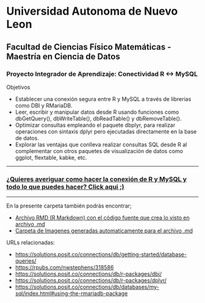 # Universidad Autonoma de Nuevo Leon
## Facultad de Ciencias Físico Matemáticas - Maestría en Ciencia de Datos

### Proyecto Integrador de Aprendizaje: Conectividad R <-> MySQL

Objetivos
- Establecer una conexión segura entre R y MySQL a través de librerias como DBI y RMariaDB.
- Leer, escribir y manipular datos desde R usando funciones como dbGetQuery(), dbWriteTable(), dbReadTable() y dbRemoveTable().
- Optimizar consultas empleando el paquete dbplyr, para realizar operaciones con sintaxis dplyr pero ejecutadas directamente en la base de datos.
- Explorar las ventajas que conlleva realizar consultas SQL desde R al complementar con otros paquetes de visualización de datos como ggplot, flextable, kabke, etc. 

---
### [¿Quieres averiguar como hacer la conexión de R y MySQL y todo lo que puedes hacer? Click aqui ;)](R_SQL.md)
---


En la presente carpeta también podrás encontrar;

- [Archivo RMD (R Markdown) con el código fuente que crea lo visto en archivo .md](R_SQL.Rmd)
- [Carpeta de Imagenes generadas automaticamente para el archivo .md](R_SQL_files/figure-gfm/)





URLs relacionadas:
- https://solutions.posit.co/connections/db/getting-started/database-queries/
- https://rpubs.com/nwstephens/318586
- https://solutions.posit.co/connections/db/r-packages/dbi/
- https://solutions.posit.co/connections/db/r-packages/dplyr/
- https://solutions.posit.co/connections/db/databases/my-sql/index.html#using-the-rmariadb-package




